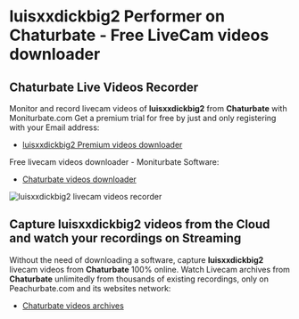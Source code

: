 # luisxxdickbig2 Performer on Chaturbate - Free LiveCam videos downloader

## Chaturbate Live Videos Recorder

Monitor and record livecam videos of **luisxxdickbig2** from **Chaturbate** with Moniturbate.com
Get a premium trial for free by just and only registering with your Email address:
* [luisxxdickbig2 Premium videos downloader](https://moniturbate.com/request-demo-licence-key.html)

Free livecam videos downloader - Moniturbate Software:
* [Chaturbate videos downloader](https://moniturbate.com/moniturbate-download-software.html)

![luisxxdickbig2 livecam videos recorder](https://peachurnet.com/templates/moniturbate-software.png)


## Capture luisxxdickbig2 videos from the Cloud and watch your recordings on Streaming

Without the need of downloading a software, capture **luisxxdickbig2** livecam videos from **Chaturbate** 100% online.
Watch Livecam archives from **Chaturbate** unlimitedly from thousands of existing recordings, only on Peachurbate.com and its websites network:
* [Chaturbate videos archives](https://peachurnet.com/)